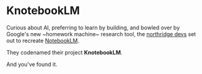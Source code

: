 # KnotebookLM
Curious about AI, preferring to learn by building, and bowled over by Google's new ~homework machine~ research tool, the [northridge devs](https://github.com/northridge-dev) set out to recreate [NotebookLM](https://notebooklm.google.com).

They codenamed their project **KnotebookLM**. 

And you've found it.
